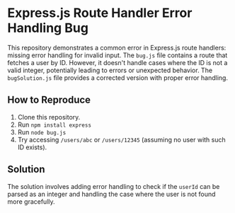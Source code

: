 # Express.js Route Handler Error Handling Bug

This repository demonstrates a common error in Express.js route handlers: missing error handling for invalid input.  The `bug.js` file contains a route that fetches a user by ID.  However, it doesn't handle cases where the ID is not a valid integer, potentially leading to errors or unexpected behavior.  The `bugSolution.js` file provides a corrected version with proper error handling.

## How to Reproduce

1. Clone this repository.
2. Run `npm install express`
3. Run `node bug.js`
4. Try accessing `/users/abc` or `/users/12345` (assuming no user with such ID exists).

## Solution

The solution involves adding error handling to check if the `userId` can be parsed as an integer and handling the case where the user is not found more gracefully.